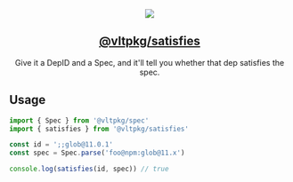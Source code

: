 <section align="center">
    <a href="https://www.vlt.sh">
        <img src="https://github.com/user-attachments/assets/5dc35dbc-c8b2-4dac-844d-81ee5569347b" />
        <h1 align="center">
            <strong>@vltpkg/satisfies</strong>
        </h1>
    </a>
</section>

<p align="center">
    Give it a DepID and a Spec, and it'll tell you whether that dep satisfies the spec.
</p>

## Usage

```js
import { Spec } from '@vltpkg/spec'
import { satisfies } from '@vltpkg/satisfies'

const id = ';;glob@11.0.1'
const spec = Spec.parse('foo@npm:glob@11.x')

console.log(satisfies(id, spec)) // true
```
